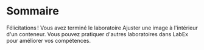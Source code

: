 # Sommaire

Félicitations ! Vous avez terminé le laboratoire Ajuster une image à l'intérieur d'un conteneur. Vous pouvez pratiquer d'autres laboratoires dans LabEx pour améliorer vos compétences.
